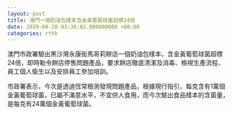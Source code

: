 ```yaml
---
layout: post
title: 澳門一個奶油包樣本含金黃葡萄球菌超標24倍
date: 2020-08-28 03:36:02.000000000 +08:00
categories: rthk
---
```


澳門市政署驗出黑沙灣永康街馬哥莉餅店一個奶油包樣本，含金黃葡萄球菌超標24倍，即時勒令餅店停售問題產品，要求餅店徹底清潔及消毒、檢視生產流程、員工個人衛生以及安排員工參加培訓。

市政署表示，今次是透過恆常檢測發現問題產品，根據現行指引，每克含有1萬個金黃葡萄球菌，已屬不滿意水平，不宜供人食用，而今次驗出食品樣本的含菌量，是每克有24萬個金黃葡萄球菌。
